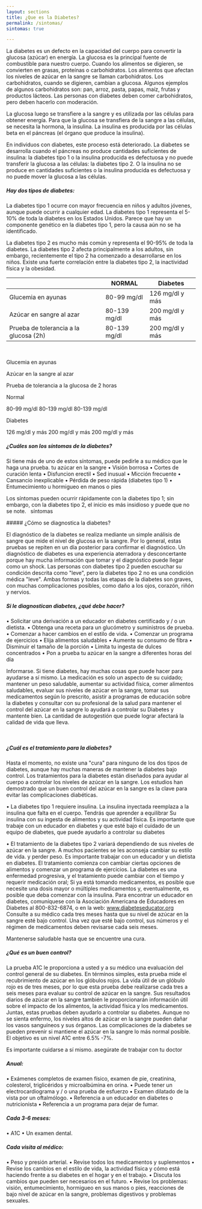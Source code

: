 ```yaml
---
layout: sections
title: ¿Que es la Diabetes?
permalink: /sintomas/
sintomas: true

---
```


La diabetes es un defecto en la capacidad del cuerpo para convertir la glucosa (azúcar) en energía. La glucosa es la principal fuente de combustible para nuestro cuerpo. Cuando los alimentos se digieren, se convierten en grasas, proteínas o carbohidratos. Los alimentos que afectan los niveles de azúcar en la sangre se llaman carbohidratos. Los carbohidratos, cuando se digieren, cambian a glucosa. Algunos ejemplos de algunos carbohidratos son: pan, arroz, pasta, papas, maíz, frutas y productos lácteos. Las personas con diabetes deben comer carbohidratos, pero deben hacerlo con moderación.

La glucosa luego se transfiere a la sangre y es utilizada por las células para obtener energía. Para que la glucosa se transfiera de la sangre a las células, se necesita la hormona, la insulina. La insulina es producida por las células beta en el páncreas (el órgano que produce la insulina).

En individuos con diabetes, este proceso está deteriorado. La diabetes se desarrolla cuando el páncreas no produce cantidades suficientes de insulina: la diabetes tipo 1 o la insulina producida es defectuosa y no puede transferir la glucosa a las células: la diabetes tipo 2. O la insulina no se produce en cantidades suficientes o la insulina producida es defectuosa y no puede mover la glucosa a las células.


##### Hay dos tipos de diabetes:


La diabetes tipo 1 ocurre con mayor frecuencia en niños y adultos jóvenes, aunque puede ocurrir a cualquier edad. La diabetes tipo 1 representa el 5-10% de toda la diabetes en los Estados Unidos. Parece que hay un componente genético en la diabetes tipo 1, pero la causa aún no se ha identificado.

La diabetes tipo 2 es mucho más común y representa el 90-95% de toda la diabetes. La diabetes tipo 2 afecta principalmente a los adultos, sin embargo, recientemente el tipo 2 ha comenzado a desarrollarse en los niños. Existe una fuerte correlación entre la diabetes tipo 2, la inactividad física y la obesidad.



|                                          | NORMAL        | Diabetes         |
| ---------------------------------------- | ------------- | ---------------- |
| Glucemia en ayunas                       | 80-99 mg/dl   | 126 mg/dl y más  |
| Azúcar en sangre al azar                 | 80-139 mg/dl  | 200 mg/dl y más  |
| Prueba de tolerancia a la glucosa (2h)   | 80-139 mg/dl  | 200 mg/dl y más  |

<br>

Glucemia en ayunas

Azúcar en la sangre al azar

Prueba de tolerancia a la glucosa de 2 horas


Normal

80-99 mg/dl
80-139 mg/dl
80-139 mg/dl


Diabetes

126 mg/dl y más
200 mg/dl y más
200 mg/dl y más

##### ¿Cuáles son los síntomas de la diabetes?

Si tiene más de uno de estos síntomas, puede pedirle a su médico que le haga una prueba.
tu azúcar en la sangre
• Visión borrosa
• Cortes de curación lenta
• Disfuncion erectil
• Sed inusual • Micción frecuente
• Cansancio inexplicable
• Pérdida de peso rápida (diabetes tipo 1)
• Entumecimiento u hormigueo en manos o pies

Los síntomas pueden ocurrir rápidamente con la diabetes tipo 1; sin embargo, con la diabetes tipo 2, el inicio es más insidioso y puede que no se note.
 
síntomas

##### ¿Cómo se diagnostica la diabetes?

El diagnóstico de la diabetes se realiza mediante un simple análisis de sangre que mide el nivel de glucosa en la sangre.
Por lo general, estas pruebas se repiten en un día posterior para confirmar el diagnóstico.
Un diagnóstico de diabetes es una experiencia aterradora y desconcertante porque hay mucha información que tomar
y el diagnóstico puede llegar como un shock.
Las personas con diabetes tipo 2 pueden escuchar su condición descrita como "leve", pero la diabetes tipo 2 no es una condición médica "leve". Ambas formas y todas las etapas de la diabetes son graves, con muchas complicaciones posibles, como daño a los ojos, corazón, riñón y nervios.

##### Si le diagnostican diabetes, ¿qué debe hacer?

• Solicitar una derivación a un educador en diabetes certificado y / o un dietista. • Obtenga una receta para un glucómetro y suministros de prueba.
• Comenzar a hacer cambios en el estilo de vida.
• Comenzar un programa de ejercicios
• Elija alimentos saludables • Aumente su consumo de fibra
• Disminuir el tamaño de la porción
• Limita tu ingesta de dulces concentrados
• Pon a prueba tu azúcar en la sangre a diferentes horas del día


Informarse. Si tiene diabetes, hay muchas cosas que puede hacer para ayudarse a sí mismo. La medicación es solo un aspecto de su cuidado; mantener un peso saludable, aumentar su actividad física, comer alimentos saludables, evaluar sus niveles de azúcar en la sangre, tomar sus medicamentos según lo prescrito, asistir a programas de educación sobre la diabetes y consultar con su profesional de la salud para mantener el control del azúcar en la sangre lo ayudará a controlar su Diabetes y mantente bien. La cantidad de autogestión que puede lograr afectará la calidad de vida que lleva.

<br>

##### ¿Cuál es el tratamiento para la diabetes?

Hasta el momento, no existe una "cura" para ninguno de los dos tipos de diabetes, aunque hay muchas maneras de mantener la diabetes bajo control. Los tratamientos para la diabetes están diseñados para ayudar al cuerpo a controlar los niveles de azúcar en la sangre. Los estudios han demostrado que un buen control del azúcar en la sangre es la clave para evitar las complicaciones diabéticas.


• La diabetes tipo 1 requiere insulina. La insulina inyectada reemplaza a la insulina que falta en el cuerpo. Tendrás que aprender a equilibrar
Su insulina con su ingesta de alimentos y su actividad física. Es importante que trabaje con un educador en diabetes y que esté
bajo el cuidado de un equipo de diabetes, que puede ayudarlo a controlar su diabetes


• El tratamiento de la diabetes tipo 2 variará dependiendo de sus niveles de azúcar en la sangre. A muchos pacientes se les aconseja cambiar su estilo de vida.
y perder peso. Es importante trabajar con un educador y un dietista en diabetes. El tratamiento comienza con cambiar ciertas opciones de alimentos y comenzar un programa de ejercicios. La diabetes es una enfermedad progresiva, y el tratamiento puede cambiar con el tiempo y requerir medicación oral; Si ya está tomando medicamentos, es posible que necesite una dosis mayor o múltiples medicamentos y, eventualmente, es posible que deba comenzar con la insulina. Para encontrar un educador en diabetes, comuníquese con la Asociación Americana de Educadores en Diabetes al 800-832-6874, o en la web: www.diabeteseducator.org
Consulte a su médico cada tres meses hasta que su nivel de azúcar en la sangre esté bajo control. Una vez que esté bajo control, sus números y el régimen de medicamentos deben revisarse cada seis meses.
 

Mantenerse saludable hasta que se encuentre una cura.

##### ¿Qué es un buen control?

La prueba A1C le proporciona a usted y a su médico una evaluación del control general de su diabetes. En términos simples, esta prueba mide el recubrimiento de azúcar en los glóbulos rojos. La vida útil de un glóbulo rojo es de tres meses, por lo que esta prueba debe realizarse cada tres a seis meses para evaluar su control de azúcar en la sangre. Sus resultados diarios de azúcar en la sangre también le proporcionarán información útil sobre el impacto de los alimentos, la actividad física y los medicamentos. Juntas, estas pruebas deben ayudarlo a controlar su diabetes.
Aunque no se sienta enfermo, los niveles altos de azúcar en la sangre pueden dañar los vasos sanguíneos y sus órganos. Las complicaciones de la diabetes se pueden prevenir si mantiene el azúcar en la sangre lo más normal posible. El objetivo es un nivel A1C entre 6.5% -7%.


Es importante cuidarse a sí mismo. asegúrate de trabajar con tu doctor


##### Anual:

• Exámenes completos de examen físico, examen de pie, creatinina, colesterol, triglicéridos y microalbúmina en orina. • Puede tener un electrocardiograma y / o una prueba de esfuerzo
• Examen dilatado de la vista por un oftalmólogo.
• Referencia a un educador en diabetes o nutricionista
• Referencia a un programa para dejar de fumar.

##### Cada 3-6 meses:

• A1C
• Un examen dental.

##### Cada visita al médico:

• Peso y presión arterial.
• Revise todos los medicamentos y suplementos
• Revise los cambios en el estilo de vida, la actividad física y cómo está haciendo frente a su diabetes en el hogar y en el trabajo.
• Discuta los cambios que pueden ser necesarios en el futuro.
• Revise los problemas: visión, entumecimiento, hormigueo en sus manos o pies, reacciones de bajo nivel de azúcar en la sangre, problemas digestivos y problemas sexuales.